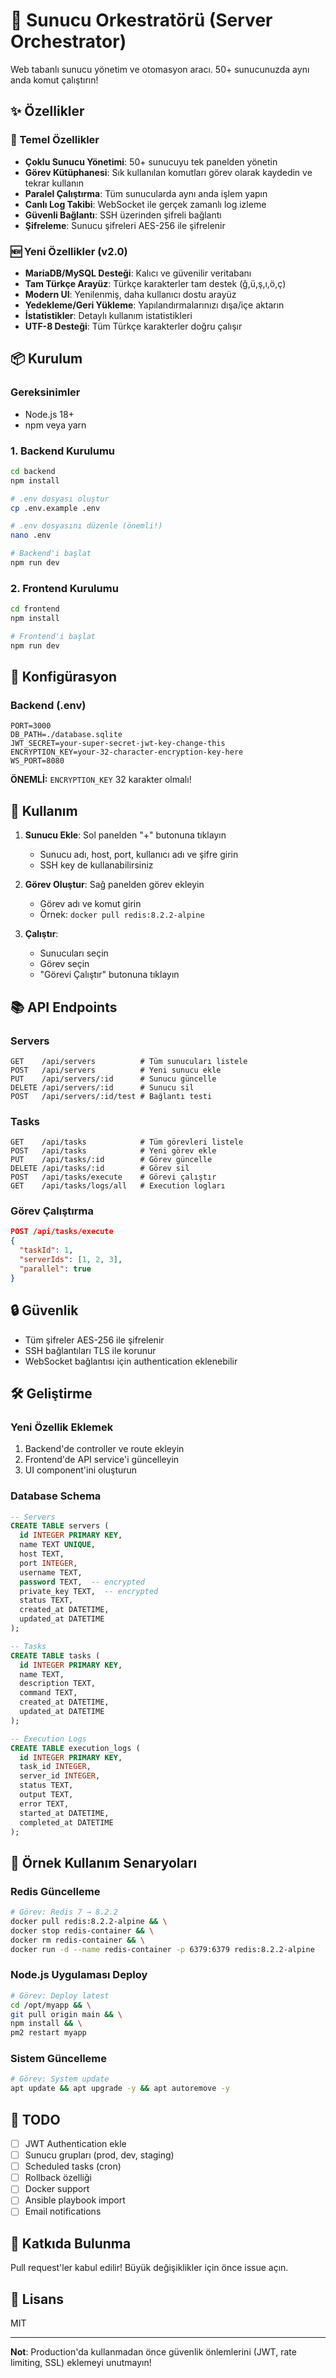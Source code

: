 # 🚀 Sunucu Orkestratörü (Server Orchestrator)

Web tabanlı sunucu yönetim ve otomasyon aracı. 50+ sunucunuzda aynı anda komut çalıştırın!

## ✨ Özellikler

### 🎯 Temel Özellikler
- **Çoklu Sunucu Yönetimi**: 50+ sunucuyu tek panelden yönetin
- **Görev Kütüphanesi**: Sık kullanılan komutları görev olarak kaydedin ve tekrar kullanın
- **Paralel Çalıştırma**: Tüm sunucularda aynı anda işlem yapın
- **Canlı Log Takibi**: WebSocket ile gerçek zamanlı log izleme
- **Güvenli Bağlantı**: SSH üzerinden şifreli bağlantı
- **Şifreleme**: Sunucu şifreleri AES-256 ile şifrelenir

### 🆕 Yeni Özellikler (v2.0)
- **MariaDB/MySQL Desteği**: Kalıcı ve güvenilir veritabanı
- **Tam Türkçe Arayüz**: Türkçe karakterler tam destek (ğ,ü,ş,ı,ö,ç)
- **Modern UI**: Yenilenmiş, daha kullanıcı dostu arayüz
- **Yedekleme/Geri Yükleme**: Yapılandırmalarınızı dışa/içe aktarın
- **İstatistikler**: Detaylı kullanım istatistikleri
- **UTF-8 Desteği**: Tüm Türkçe karakterler doğru çalışır

## 📦 Kurulum

### Gereksinimler

- Node.js 18+
- npm veya yarn

### 1. Backend Kurulumu

```bash
cd backend
npm install

# .env dosyası oluştur
cp .env.example .env

# .env dosyasını düzenle (önemli!)
nano .env

# Backend'i başlat
npm run dev
```

### 2. Frontend Kurulumu

```bash
cd frontend
npm install

# Frontend'i başlat
npm run dev
```

## 🔧 Konfigürasyon

### Backend (.env)

```env
PORT=3000
DB_PATH=./database.sqlite
JWT_SECRET=your-super-secret-jwt-key-change-this
ENCRYPTION_KEY=your-32-character-encryption-key-here
WS_PORT=8080
```

**ÖNEMLİ:** `ENCRYPTION_KEY` 32 karakter olmalı!

## 🎯 Kullanım

1. **Sunucu Ekle**: Sol panelden "+" butonuna tıklayın
   - Sunucu adı, host, port, kullanıcı adı ve şifre girin
   - SSH key de kullanabilirsiniz

2. **Görev Oluştur**: Sağ panelden görev ekleyin
   - Görev adı ve komut girin
   - Örnek: `docker pull redis:8.2.2-alpine`

3. **Çalıştır**: 
   - Sunucuları seçin
   - Görev seçin
   - "Görevi Çalıştır" butonuna tıklayın

## 📚 API Endpoints

### Servers

```
GET    /api/servers          # Tüm sunucuları listele
POST   /api/servers          # Yeni sunucu ekle
PUT    /api/servers/:id      # Sunucu güncelle
DELETE /api/servers/:id      # Sunucu sil
POST   /api/servers/:id/test # Bağlantı testi
```

### Tasks

```
GET    /api/tasks            # Tüm görevleri listele
POST   /api/tasks            # Yeni görev ekle
PUT    /api/tasks/:id        # Görev güncelle
DELETE /api/tasks/:id        # Görev sil
POST   /api/tasks/execute    # Görevi çalıştır
GET    /api/tasks/logs/all   # Execution logları
```

### Görev Çalıştırma

```json
POST /api/tasks/execute
{
  "taskId": 1,
  "serverIds": [1, 2, 3],
  "parallel": true
}
```

## 🔒 Güvenlik

- Tüm şifreler AES-256 ile şifrelenir
- SSH bağlantıları TLS ile korunur
- WebSocket bağlantısı için authentication eklenebilir

## 🛠️ Geliştirme

### Yeni Özellik Eklemek

1. Backend'de controller ve route ekleyin
2. Frontend'de API service'i güncelleyin
3. UI component'ini oluşturun

### Database Schema

```sql
-- Servers
CREATE TABLE servers (
  id INTEGER PRIMARY KEY,
  name TEXT UNIQUE,
  host TEXT,
  port INTEGER,
  username TEXT,
  password TEXT,  -- encrypted
  private_key TEXT,  -- encrypted
  status TEXT,
  created_at DATETIME,
  updated_at DATETIME
);

-- Tasks
CREATE TABLE tasks (
  id INTEGER PRIMARY KEY,
  name TEXT,
  description TEXT,
  command TEXT,
  created_at DATETIME,
  updated_at DATETIME
);

-- Execution Logs
CREATE TABLE execution_logs (
  id INTEGER PRIMARY KEY,
  task_id INTEGER,
  server_id INTEGER,
  status TEXT,
  output TEXT,
  error TEXT,
  started_at DATETIME,
  completed_at DATETIME
);
```

## 🚀 Örnek Kullanım Senaryoları

### Redis Güncelleme

```bash
# Görev: Redis 7 → 8.2.2
docker pull redis:8.2.2-alpine && \
docker stop redis-container && \
docker rm redis-container && \
docker run -d --name redis-container -p 6379:6379 redis:8.2.2-alpine
```

### Node.js Uygulaması Deploy

```bash
# Görev: Deploy latest
cd /opt/myapp && \
git pull origin main && \
npm install && \
pm2 restart myapp
```

### Sistem Güncelleme

```bash
# Görev: System update
apt update && apt upgrade -y && apt autoremove -y
```

## 📝 TODO

- [ ] JWT Authentication ekle
- [ ] Sunucu grupları (prod, dev, staging)
- [ ] Scheduled tasks (cron)
- [ ] Rollback özelliği
- [ ] Docker support
- [ ] Ansible playbook import
- [ ] Email notifications

## 🤝 Katkıda Bulunma

Pull request'ler kabul edilir! Büyük değişiklikler için önce issue açın.

## 📄 Lisans

MIT

---

**Not**: Production'da kullanmadan önce güvenlik önlemlerini (JWT, rate limiting, SSL) eklemeyi unutmayın!